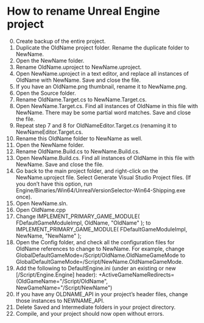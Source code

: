 # How to rename Unreal Engine project

0. Create backup of the entire project.
1. Duplicate the OldName project folder. Rename the duplicate folder to NewName.
2. Open the NewName folder.
3. Rename OldName.uproject to NewName.uproject.
4. Open NewName.uproject in a text editor, and replace all instances of OldName with NewName. Save and close the file.
5. If you have an OldName.png thumbnail, rename it to NewName.png.
6. Open the Source folder.
7. Rename OldName.Target.cs to NewName.Target.cs.
8. Open NewName.Target.cs. Find all instances of OldName in this file with NewName. There may be some partial word matches. Save and close the file.
9. Repeat step 7 and 8 for OldNameEditor.Target.cs (renaming it to NewNameEditor.Target.cs.
10. Rename this OldName folder to NewName as well.
11. Open the NewName folder.
12. Rename OldName.Build.cs to NewName.Build.cs.
13. Open NewName.Build.cs. Find all instances of OldName in this file with NewName. Save and close the file.
14. Go back to the main project folder, and right-click on the NewName.uproject file. Select Generate Visual Studio Project files. (If you don’t have this option, run Engine/Binaries/Win64/UnrealVersionSelector-Win64-Shipping.exe once).
15. Open NewName.sln.
16. Open OldName.cpp
17. Change IMPLEMENT_PRIMARY_GAME_MODULE( FDefaultGameModuleImpl, OldName, "OldName" ); to IMPLEMENT_PRIMARY_GAME_MODULE( FDefaultGameModuleImpl, NewName, "NewName" );
18. Open the Config folder, and check all the configuration files for OldName references to change to NewName. For example, change GlobalDefaultGameMode=/Script/OldName.OldNameGameMode to GlobalDefaultGameMode=/Script/NewName.OldNameGameMode.
19. Add the following to DefaultEngine.ini (under an existing or new [/Script/Engine.Engine] header): +ActiveGameNameRedirects=(OldGameName="/Script/OldName", NewGameName="/Script/NewName")
20. If you have any OLDNAME_API in your project’s header files, change those instances to NEWNAME_API.
21. Delete Saved and Intermediate folders in your project directory.
22. Compile, and your project should now open without errors.
